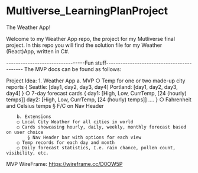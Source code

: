 # Multiverse_LearningPlanProject

The Weather App!

Welcome to my Weather App repo, the project for my Mutliverse final project. In this repo you will find the solution file for my Weather (React)App, written in C#.

---------------------------------Fun stuff-------------------------------------------
The MVP docs can be found as follows:

Project Idea:
	1. Weather App
		a. MVP
  		○ Temp for one or two made-up city reports
  			{ 
  			    Seattle: 
  			        [day1, day2, day3, day4]
  			    Portland:
  				[day1, day2, day3, day4]
  			}
  		○ 7-day forecast cards
  			{
  			    day1: 
  				[High, Low, CurrTemp, [24 (hourly) temps]]
  			    day2:
  				[High, Low, CurrTemp, [24 (hourly) temps]]
  			    ….
  			}
  		○ Fahrenheit and Celsius temps
  			§ F/C on Nav Header
		
		b. Extensions
  		○ Local City Weather for all cities in world
  		○ Cards showcasing hourly, daily, weekly, monthly forecast based on user choice
  			§ Nav Header bar with options for each view
  		○ Temp records for each day and month
  		○ Daily forecast statistics, I.e. rain chance, pollen count, visibility, etc.

  MVP WireFrame: https://wireframe.cc/D0OW5P
